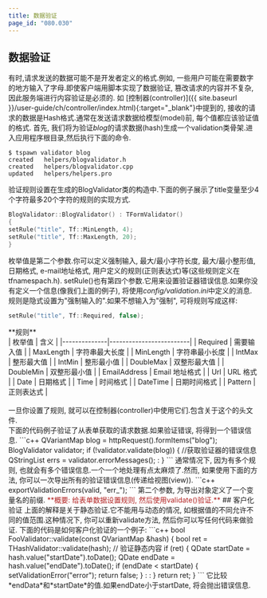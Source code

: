 ```yaml
---
title: 数据验证
page_id: "080.030"
---
```

## 数据验证
有时,请求发送的数据可能不是开发者定义的格式.例如, 一些用户可能在需要数字的地方输入了字母.即使客户端用脚本实现了数据验证, 篡改请求的内容并不复杂, 因此服务端进行内容验证是必须的.
如 [控制器(controller)]({{ site.baseurl }}/user-guide/ch/controller/index.html){:target="_blank"}中提到的, 接收的请求的数据是Hash格式.通常在发送请求数据给模型(model)前, 每个值都应该验证值的格式.
首先, 我们将为验证*blog*的请求数据(hash)生成一个validation类骨架.进入应用程序根目录,然后执行下面的命令.
```
$ tspawn validator blog
created   helpers/blogvalidator.h
created   helpers/blogvalidator.cpp
updated   helpers/helpers.pro
```
验证规则设置在生成的BlogValidator类的构造中.下面的例子展示了title变量至少4个字符最多20个字符的规则的实现方式.
```c++
BlogValidator::BlogValidator() : TFormValidator()
{
setRule("title", Tf::MinLength, 4);
setRule("title", Tf::MaxLength, 20); 
}
```
枚举值是第二个参数.你可以定义强制输入, 最大/最小字符长度, 最大/最小整形值, 日期格式, e-mail地址格式, 用户定义的规则(正则表达式)等(这些规则定义在tfnamespach.h).
setRule()也有第四个参数.它用来设置验证器错误信息.如果你没有定义一个信息(像我们上面的例子), 将使用*config/validation.ini*中定义的消息.
规则是隐式设置为"强制输入的".如果不想输入为"强制", 可将规则写成这样:
```c++
setRule("title", Tf::Required, false);
``` 
<div class="center aligned" markdown="1">
**规则**
</div>
<div class="table-div" markdown="1">
| 枚举值         | 含义                 |
|--------------|-------------------------|
| Required     | 需要输入值        |
| MaxLength    | 字符串最大长度        |
| MinLength    | 字符串最小长度          |
| IntMax       | 整形最大值 |
| IntMin       | 整形最小值 |
| DoubleMax    | 双整形最大值  |
| DoubleMin    | 双整形最小值  |
| EmailAddress | Email 地址格式   |
| Url          | URL 格式             |
| Date         | 日期格式             |
| Time         | 时间格式           |
| DateTime     | 日期时间格式         |
| Pattern      | 正则表达式     |
</div><br>
一旦你设置了规则, 就可以在控制器(controller)中使用它们.包含关于这个的头文件.<br>
下面的代码例子验证了从表单获取的请求数据.如果验证错误, 将得到一个错误信息.
```c++
QVariantMap blog = httpRequest().formItems("blog");
BlogValidator validator;
if (!validator.validate(blog)) {
//获取验证器的错误信息
QStringList errs = validator.errorMessages();
:
}
```
通常情况下, 因为有多个规则, 也就会有多个错误信息.一个一个地处理有点太麻烦了.然而, 如果使用下面的方法, 你可以一次导出所有的验证错误信息(传递给视图(view)).
```c++
exportValidationErrors(valid, "err_");
``` 
第二个参数, 为导出对象定义了一个变量名的前缀.
<span style="color: #b22222">**概要: 给表单数据设置规则, 然后使用validate()验证.** </span>
## 客户化验证
上面的解释是关于静态验证.它不能用与动态的情况, 如根据值的不同允许不同的值范围.这种情况下, 你可以重新validate方法, 然后你可以写任何代码来做验证.
下面的代码是如何客户化验证的一个例子:
```c++
bool FooValidator::validate(const QVariantMap &hash)
{
bool ret = THashValidator::validate(hash);  // 验证静态内容
if (ret) {
QDate startDate = hash.value("startDate").toDate();
QDate endDate = hash.value("endDate").toDate();
if (endDate < startDate) {
setValidationError("error");
return false;
}
:
:
}
return ret;
}
```
它比较*endData*和*startDate*的值.如果endDate小于startDate, 将会抛出错误信息.